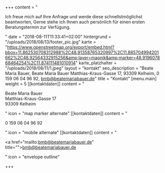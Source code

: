 +++
content = "<p>Ich freue mich auf Ihre Anfrage und werde diese schnellstmöglichst beantworten, Gerne stehe ich Ihnen auch persönlich für einen ersten Beratungstermin zur Verfügung.</p>"
date = "2018-08-11T11:33:41+02:00"
hintergrund = "/uploads/2018/08/13/footer_pic.jpg"
karte = "https://www.openstreetmap.org/export/embed.html?bbox=11.862530708312988%2C48.91358765320997%2C11.885704994201662%2C48.92564332915256&amp;layer=mapnik&amp;marker=48.919607868464254%2C11.874111481010914"
karte_platzhalter = "/uploads/2018/08/11/1.jpeg"
layout = "kontakt"
seo_description = "Beate Maria Bauer, Beate Maria Bauer  Matthias-Kraus-Gasse 17, 93309 Kelheim, 0 159 06 04 96 92, bmb@beatemariabauer.de"
title = "Kontakt"
[menu.main]
weight = 5
[[kontaktdaten]]
content = "<p></p><p>Beate Maria Bauer<br>Matthias-Kraus-Gasse 17<br>93309 Kelheim</p>"
icon = "map marker alternate"
[[kontaktdaten]]
content = "<p>0 159 06 04 96 92</p>"
icon = "mobile alternate"
[[kontaktdaten]]
content = "<p><a href=\"mailto:bmb@beatemariabauer.de\" title=\"\">bmb@beatemariabauer.de</a></p>"
icon = "envelope outline"

+++
